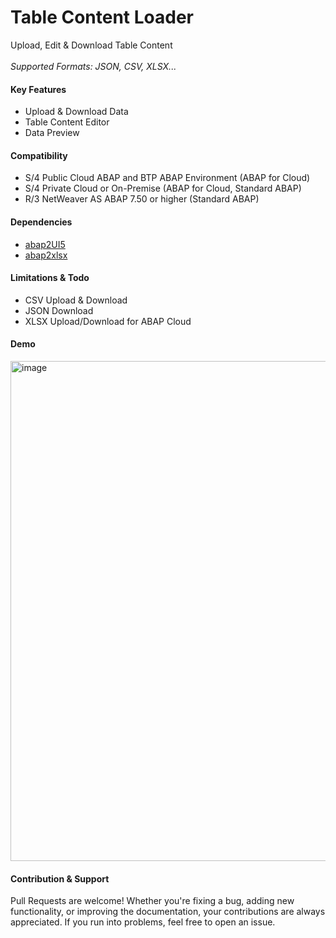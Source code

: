 # Table Content Loader
Upload, Edit & Download Table Content <br><br>
_Supported Formats: JSON, CSV, XLSX..._

#### Key Features
* Upload & Download Data
* Table Content Editor
* Data Preview

#### Compatibility
* S/4 Public Cloud ABAP and BTP ABAP Environment (ABAP for Cloud)
* S/4 Private Cloud or On-Premise (ABAP for Cloud, Standard ABAP)
* R/3 NetWeaver AS ABAP 7.50 or higher (Standard ABAP)

#### Dependencies
* [abap2UI5](https://github.com/abap2UI5/abap2UI5)
* [abap2xlsx](https://github.com/abap2xlsx/abap2xlsx)

#### Limitations & Todo
* CSV Upload & Download
* JSON Download
* XLSX Upload/Download for ABAP Cloud

#### Demo
<img width="800" alt="image" src="https://github.com/abap2UI5-apps/table-content-loader/assets/102328295/73e044dc-137d-49fe-b6ac-0247fb542a0f">

#### Contribution & Support
Pull Requests are welcome! Whether you're fixing a bug, adding new functionality, or improving the documentation, your contributions are always appreciated. If you run into problems, feel free to open an issue.
